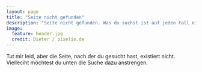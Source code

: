 ```yaml
---
layout: page
title: "Seite nicht gefunden"
description: "Seite nicht gefunden. Was du suchst ist auf jeden Fall nicht hier."
image:
  feature: header.jpg
  credit: Dieter / pixelio.de
---  
```


Tut mir leid, aber die Seite, nach der du gesucht hast, existiert nicht. Vielleciht möchtest du unten die Suche dazu anstrengen.

<script type="text/javascript">
  var GOOG_FIXURL_LANG = 'de';
  var GOOG_FIXURL_SITE = '{{ site.url }}'
  window.location = "https://yanniks.de/web/#blog";
</script>
<script type="text/javascript"
  src="http://linkhelp.clients.google.com/tbproxy/lh/wm/fixurl.js">
</script>
